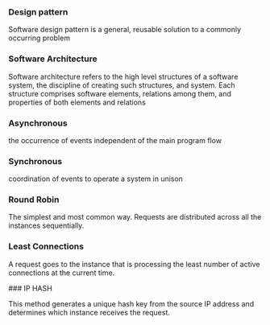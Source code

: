 ### Design pattern

Software design pattern is a general, reusable solution to a commonly occurring problem


### Software Architecture

Software architecture refers to the high level structures of a software system, the discipline of creating such structures, and system. Each structure comprises software elements, relations among them, and properties of both elements and relations

### Asynchronous

the occurrence of events independent of the main program flow

### Synchronous

coordination of events to operate a system in unison

### Round Robin

The simplest and most common way. Requests are distributed across all the instances sequentially.

### Least Connections 

A request goes to the instance that is processing the least number of active connections at the current time.

### IP HASH

This method generates a unique hash key from the source IP address and determines which instance receives the request.